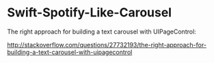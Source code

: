 # Swift-Spotify-Like-Carousel

The right approach for building a text carousel with UIPageControl:

http://stackoverflow.com/questions/27732193/the-right-approach-for-building-a-text-carousel-with-uipagecontrol
